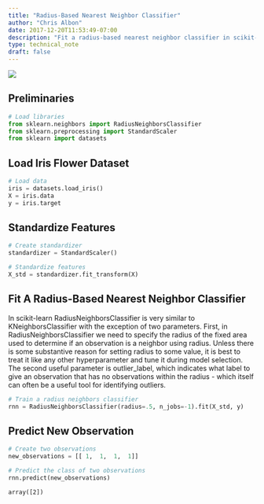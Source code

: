 ```yaml
---
title: "Radius-Based Nearest Neighbor Classifier"
author: "Chris Albon"
date: 2017-12-20T11:53:49-07:00
description: "Fit a radius-based nearest neighbor classifier in scikit-learn."
type: technical_note
draft: false
---
```

<a alt="Radius-Based Nearest Neighbor Classifier" href="https://machinelearningflashcards.com">
    <img src="radius_based_nearest_neighbor_classifier/Radius-Based_Nearest_Neighbor_Classifier_print.png" class="flashcard center-block">
</a>

## Preliminaries


```python
# Load libraries
from sklearn.neighbors import RadiusNeighborsClassifier
from sklearn.preprocessing import StandardScaler
from sklearn import datasets
```

## Load Iris Flower Dataset


```python
# Load data
iris = datasets.load_iris()
X = iris.data
y = iris.target
```

## Standardize Features


```python
# Create standardizer
standardizer = StandardScaler()

# Standardize features
X_std = standardizer.fit_transform(X)
```

## Fit A Radius-Based Nearest Neighbor Classifier

In scikit-learn RadiusNeighborsClassifier is very similar to KNeighborsClassifier with the exception of two parameters. First, in RadiusNeighborsClassifier we need to specify the radius of the fixed area used to determine if an observation is a neighbor using radius. Unless there is some substantive reason for setting radius to some value, it is best to treat it like any other hyperparameter and tune it during model selection. The second useful parameter is outlier_label, which indicates what label to give an observation that has no observations within the radius - which itself can often be a useful tool for identifying outliers.


```python
# Train a radius neighbors classifier
rnn = RadiusNeighborsClassifier(radius=.5, n_jobs=-1).fit(X_std, y)
```

## Predict New Observation


```python
# Create two observations
new_observations = [[ 1,  1,  1,  1]]

# Predict the class of two observations
rnn.predict(new_observations)
```




    array([2])


